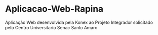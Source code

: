 # Aplicacao-Web-Rapina
Aplicação Web desenvolvida pela Konex ao Projeto Integrador solicitado pelo Centro Universitario Senac Santo Amaro

